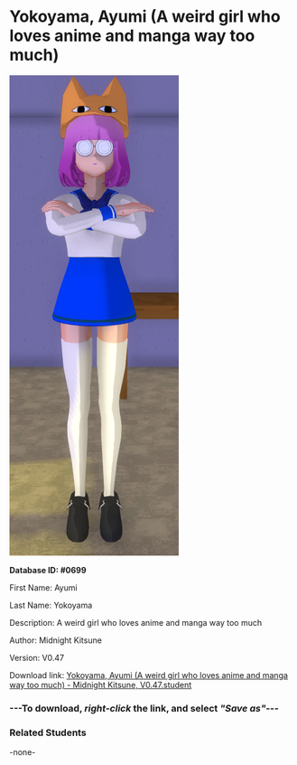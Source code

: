 # Yokoyama, Ayumi (A weird girl who loves anime and manga way too much)

<img src="Files/Images/Yokoyama, Ayumi (A weird girl who loves anime and manga way too much).png" title="Yokoyama, Ayumi (A weird girl who loves anime and manga way too much) - Midnight Kitsune, V0.47">

**Database ID: #0699**

First Name: Ayumi

Last Name: Yokoyama

Description: A weird girl who loves anime and manga way too much

Author: Midnight Kitsune

Version: V0.47

Download link: <a href="https://raw.githubusercontent.com/Arbiter1223/Daigaku-Gurashi-Custom-Students/master/Files/Studen%20Files/Yokoyama%2C%20Ayumi%20(A%20weird%20girl%20who%20loves%20anime%20and%20manga%20way%20too%20much)%20-%20Midnight%20Kitsune%2C%20V0.47.student">Yokoyama, Ayumi (A weird girl who loves anime and manga way too much) - Midnight Kitsune, V0.47.student</a>

### ---**To download, _right-click_ the link, and select _"Save as"_**---

### Related Students

-none-
